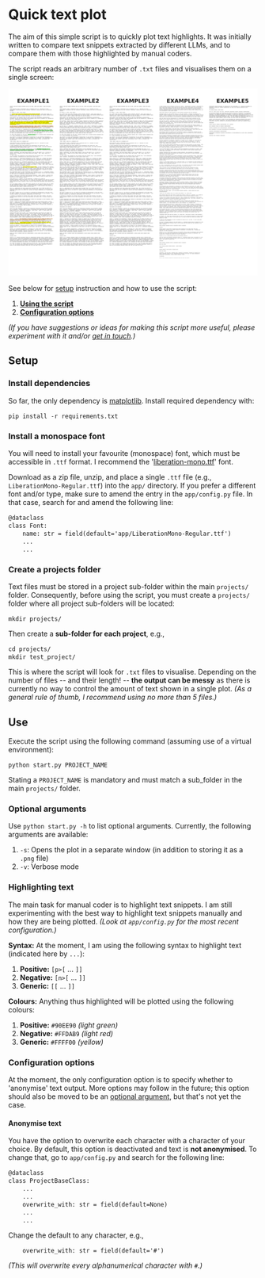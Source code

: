 # Quick text plot

The aim of this simple script is to quickly plot text highlights. It was initially written to compare text snippets extracted by different LLMs, and to compare them with those highlighted by manual coders.

The script reads an arbitrary number of `.txt` files and visualises them on a single screen:

![Example output from five text files.](/example.png)

See below for [setup](#Setup) instruction and how to use the script: 

1. **[Using the script](#Use)**
2. **[Configuration options](#Configuration%20options)**

*(If you have suggestions or ideas for making this script more useful, please experiment with it and/or [get in touch](https://github.com/REPPL).)*


## Setup


### Install dependencies

So far, the only dependency is [matplotlib](https://matplotlib.org/). Install required dependency with:

```
pip install -r requirements.txt
```


### Install a monospace font

You will need to install your favourite (monospace) font, which must be accessible in `.ttf` format. I recommend the  '[liberation-mono.ttf](https://www.fontsquirrel.com/fonts/liberation-mono)' font.

Download as a zip file, unzip, and place a single `.ttf` file (e.g.,  `LiberationMono-Regular.ttf`) into the `app/` directory. If you prefer a different font and/or type, make sure to amend the entry in the `app/config.py` file. In that case, search for and amend the following line:

```
@dataclass
class Font:
    name: str = field(default='app/LiberationMono-Regular.ttf')
    ...
    ...
```


### Create a projects folder

Text files must be stored in a project sub-folder within the main `projects/` folder. Consequently, 
before using the script, you must create a `projects/` folder where all project sub-folders will be located:

```
mkdir projects/
```

Then create a **sub-folder for each project**, e.g.,

```
cd projects/
mkdir test_project/
```

This is where the script will look for `.txt` files to visualise. Depending on the number of files -- and their length! -- **the output can be messy** as there is currently no way to control the amount of text shown in a single plot. *(As a general rule of thumb, I recommend using no more than 5 files.)*


## Use

Execute the script using the following command (assuming use of a virtual environment):

```
python start.py PROJECT_NAME
```

Stating a `PROJECT_NAME` is mandatory and must match a sub_folder in the main `projects/` folder.


### Optional arguments

Use `python start.py -h` to list optional arguments. Currently, the following arguments are available:

1. `-s`: Opens the plot in a separate window (in addition to storing it as a `.png` file)
2. `-v`: Verbose mode


### Highlighting text

The main task for manual coder is to highlight text snippets. I am still experimenting with the best way to highlight text snippets manually and how they are being plotted. *(Look at `app/config.py` for the most recent configuration.)*

**Syntax:** At the moment, I am using the following syntax to highlight text (indicated here by `...`):

1. **Positive:** `[p>[` ... `]]`
2. **Negative:** `[n>[` ... `]]`
3. **Generic:** `[[` ... `]]`

**Colours:** Anything thus highlighted will be plotted using the following colours:

1. **Positive:** `#90EE90` *(light green)*
2. **Negative:** `#FFDAB9` *(light red)*
3. **Generic:** `#FFFF00` *(yellow)*


### Configuration options

At the moment, the only configuration option is to specify whether to 'anonymise' text output. More options may follow in the future; this option should also be moved to be an [optional argument](#Optional%20arguments), but that's not yet the case.


#### Anonymise text

You have the option to overwrite each character with a character of your choice. By default, this option is deactivated and text is **not anonymised**. To change that, go to `app/config.py` and search for the following line:

```
@dataclass
class ProjectBaseClass:
    ...
    ...
    overwrite_with: str = field(default=None)
    ...
    ...
```

Change the default to any character, e.g.,

```
    overwrite_with: str = field(default='#')
```

*(This will overwrite every alphanumerical character with `#`.)*

